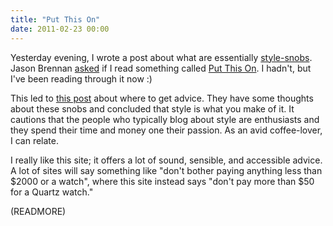 ```yaml
---
title: "Put This On"
date: 2011-02-23 00:00
---
```


Yesterday evening, I wrote a post about what are essentially [style-snobs](/blog/obsession-with-jfk/). Jason Brennan [asked](http://nearthespeedoflight.com/article/ash_furrow_on_style) if I read something called [Put This On](http://putthison.com/). I hadn't, but I've been reading through it now :)

This led to [this post](http://putthison.com/post/2108812491/q-and-answer-where-can-i-get-good-advice-on-mens) about where to get advice. They have some thoughts about these snobs and concluded that style is what you make of it. It cautions that the people who typically blog about style are enthusiasts and they spend their time and money one their passion. As an avid coffee-lover, I can relate.

I really like this site; it offers a lot of sound, sensible, and accessible advice. A lot of sites will say something like "don't bother paying anything less than $2000 or a watch", where this site instead says "don't pay more than $50 for a Quartz watch."

(READMORE)

